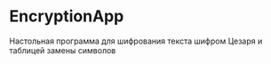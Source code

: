 # EncryptionApp
Настольная программа для шифрования текста шифром Цезаря и таблицей замены символов
